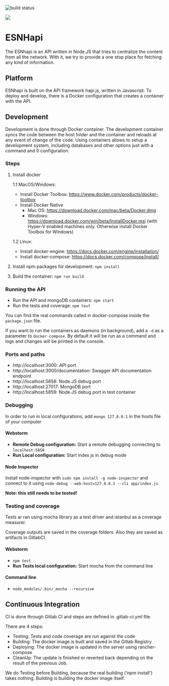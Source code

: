 ![build status](https://codeship.com/projects/205289/status?branch=master)

<a href="http://hapijs.com/"><img src="https://raw.github.com/hapijs/hapi/master/images/hapi.png" /></a>

# ESNHapi

The ESNhapi is an API written in Node.JS that tries to centralize the content from all the network. 
With it, we try to provide a one stop place for fetching any kind of information.

## Platform

ESNhapi is built on the API framework hapi.js, written in Javascript.
To deploy and develop, there is a Docker configuration that creates a container with the API.

## Development

Development is done through Docker container. The development container syncs the code
between the host folder and the container and reloads at any event of change of the code.
Using containers allows to setup a development system, including databases and other 
options just with a command and 0 configuration.

### Steps
1. Install docker
    
    1.1 MacOS/Windows: 
    * Install Docker Toolbox: https://www.docker.com/products/docker-toolbox 
    * Install Docker Native
       * Mac OS: https://download.docker.com/mac/beta/Docker.dmg
       * Windows: https://download.docker.com/win/beta/InstallDocker.msi 
       (with Hyper-V enabled machines only. Otherwise install Docker Toolbox for Windows)
    
    1.2 Linux:
    * Install docker-engine: https://docs.docker.com/engine/installation/
    * Install docker-compose: https://docs.docker.com/compose/install/

2. Install npm packages for development: `npm install`
3. Build the container: `npm run build`

### Running the API
* Run the API and mongoDB containers: `npm start`
* Run the tests and coverage: `npm test`

You can find the real commands called in docker-compose inside the `package.json` file.

If you want to run the containers as daemons (in background), add a `-d` as a parameter to `docker-compose`. 
By default it will be run as a command and logs and changes will be printed in the console.

### Ports and paths
*  http://localhost:3000: API port
*  http://localhost:3000/documentation: Swagger API documentation endpoint
*  http://localhost:5858: Node.JS debug port
*  http://localhost:27017: MongoDB port
*  http://localhost:5859: Node.JS debug port in test container

### Debugging

In order to run in local configurations, add `mongo 127.0.0.1` in the hosts file of your computer


#### Webstorm
*  **Remote Debug configuration:** Start a remote debugging connecting to `localhost:5858` 
*  **Run Local configuration:** Start index.js in debug mode

#### Node Inspector
Install node-inspector with `sudo npm install -g node-inspector` and connect to it using
`node-debug --web-host=127.0.0.1 --cli app/index.js`.

**Note: this still needs to be tested!**

### Testing and coverage

Tests ar ran using mocha library as a test driver and istanbul as a coverage measurer.

Coverage outputs are saved in the coverage folders. Also they are saved as artifacts in GitlabCI.

#### Webstorm
* `npm test`
* **Run Tests local configuration:** Start mocha from the command line
#### Command line
* `node_modules/.bin/_mocha --recursive`

## Continuous Integration

CI is done through Gitlab CI and steps are defined in .gitlab-ci.yml file.

There are 4 steps:
*  Testing: Tests and code coverage are run against the code
*  Building: The docker image is built and saved in the Gitlab Registry
*  Deploying: The docker image is updated in the server using rancher-compose
*  CleanUp: The update is finished or reverted back depending on the result of the previous Job.

We do Testing before Building, because the real building ('npm install') takes nothing.
Building is building the docker image itself.

